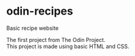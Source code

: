 # odin-recipes
Basic recipe website

The first project from The Odin Project.\
This project is made using basic HTML and CSS.

